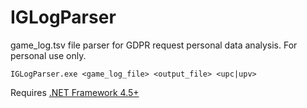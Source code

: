 # IGLogParser

game_log.tsv file parser for GDPR request personal data analysis. For personal use only.

`IGLogParser.exe <game_log_file> <output_file> <upc|upv>`

Requires [.NET Framework 4.5+](https://www.microsoft.com/net/download)
